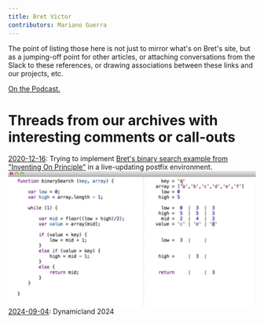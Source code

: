 ```yaml
---
title: Bret Victor
contributors: Mariano Guerra
---
```


The point of listing those here is not just to mirror what's on Bret's site, but as a jumping-off point for other articles, or attaching conversations from the Slack to these references, or drawing associations between these links and our projects, etc.

[On the Podcast.](https://futureofcoding.org/episodes/071)

# Threads from our archives with interesting comments or call-outs

[2020-12-16](https://akkartik.name/archives/foc/thinking-together/1607887127.284300.html#1608190990.334700): Trying to implement [Bret's binary search example from "Inventing On Principle"](https://vimeo.com/36579366) in a live-updating postfix environment.
    ![screenshot of Bret Victor's binary search example](assets/20201216-bv-binarysearch.png)
[2024-09-04](https://akkartik.name/archives/foc/linking-together/1725460553.288869.html): Dynamicland 2024
